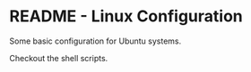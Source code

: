 # README - Linux Configuration

Some basic configuration for Ubuntu systems.

Checkout the shell scripts. 
